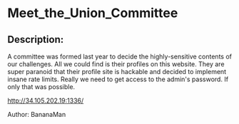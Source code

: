 
# Meet_the_Union_Committee
## Description:
A committee was formed last year to decide the highly-sensitive contents of our challenges. All we could find is their profiles on this website. They are super paranoid that their profile site is hackable and decided to implement insane rate limits. Really we need to get access to the admin's password. If only that was possible.

http://34.105.202.19:1336/

Author: BananaMan

